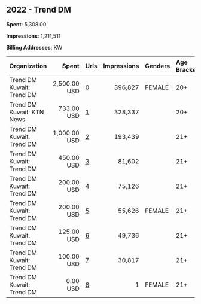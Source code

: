 ## 2022 - Trend DM 
**Spent**: 5,308.00

**Impressions**: 1,211,511

**Billing Addresses**: KW

|Organization|Spent|Urls|Impressions|Genders|Age Brackets|Country Codes|
|:---|---:|:---|---:|:---|:---|:---|
|Trend DM Kuwait: Trend DM|2,500.00 USD|[0](https://www.snap.com/political-ads/asset/a6ed6f2a051570be5540a7ea3f98b975f2e932c90a564cd768248e5bd7471b8a?mediaType=mp4)|396,827|FEMALE|20+|kuwait|
|Trend DM Kuwait: KTN News|733.00 USD|[1](https://www.snap.com/political-ads/asset/e764c025a6780d7eda0fbd08075f55df68f3757ad6d3c7643ca43fe7604749c1?mediaType=mp4)|328,337||20+|kuwait|
|Trend DM Kuwait: Trend DM|1,000.00 USD|[2](https://www.snap.com/political-ads/asset/5852f1359538ad8820e45f7aaee34e195bab5174f99873851cc238b61f27b7f7?mediaType=jpeg)|193,439||21+|kuwait|
|Trend DM Kuwait: Trend DM|450.00 USD|[3](https://www.snap.com/political-ads/asset/2b0bedd05e6c0cfc30f98aedc3cd7868c5dbf87ccb9931e027c30020f0b75768?mediaType=jpeg)|81,602||21+|kuwait|
|Trend DM Kuwait: Trend DM|200.00 USD|[4](https://www.snap.com/political-ads/asset/1cae4bd7848fc4907a1ccd6462b0b15a6896244d762faf05ddcc9576db97ad6e?mediaType=png)|75,126||21+|kuwait|
|Trend DM Kuwait: Trend DM|200.00 USD|[5](https://www.snap.com/political-ads/asset/9a82590129e82de06b1f986f8fdd0be1452198b22057de0ad5b75f49d57e64d3?mediaType=jpeg)|55,626|FEMALE|21+|kuwait|
|Trend DM Kuwait: Trend DM|125.00 USD|[6](https://www.snap.com/political-ads/asset/d04f552e2447c20e5ff20252059aedcdce03d347fa3a5e9a6fd7fe1de5dec8ff?mediaType=jpg)|49,736||21+|kuwait|
|Trend DM Kuwait: Trend DM|100.00 USD|[7](https://www.snap.com/political-ads/asset/c256d55c4d44a8f12e20aa2e301dfe077a97593ab94772d5f2fe9945128bb6e8?mediaType=mp4)|30,817||21+|kuwait|
|Trend DM Kuwait: Trend DM|0.00 USD|[8](https://www.snap.com/political-ads/asset/dc56e9e5d08c3ab808c44408c2c66457f204f9db9cef66cf16f7d0be1c800829?mediaType=mp4)|1|FEMALE|21+|kuwait|
